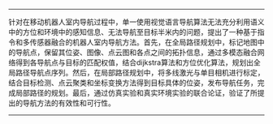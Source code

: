 ***
针对在移动机器人室内导航过程中，单一使用视觉语言导航算法无法充分利用语义中的方位和环境中的感知信息、无法导航至目标半米内的问题，提出了一种基于指令和多传感器融合的机器人室内导航方法。首先，在全局路径规划中，标记地图中的导航点，保留其位姿、图像、点云图和各点之间的拓扑信息，通过多模态融合网络得到各导航点与目标的匹配权值，结合dijkstra算法和方位优化算法，规划出全局路径导航点序列。然后，在局部路径规划中，将多线激光与单目相机进行标定，结合目标检测、点云聚类和坐标变换方法得到目标具体的位姿，发布导航任务，完成局部路径的规划。最后，通过仿真实验和真实环境实验的联合论证，验证了所提出的导航方法的有效性和可行性。
***
